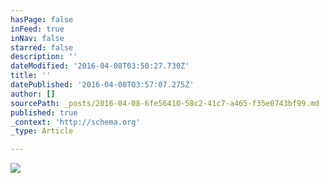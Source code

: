 ```yaml
---
hasPage: false
inFeed: true
inNav: false
starred: false
description: ''
dateModified: '2016-04-08T03:50:27.730Z'
title: ''
datePublished: '2016-04-08T03:57:07.275Z'
author: []
sourcePath: _posts/2016-04-08-6fe56410-58c2-41c7-a465-f35e0743bf99.md
published: true
_context: 'http://schema.org'
_type: Article

---
```

![](https://the-grid-user-content.s3-us-west-2.amazonaws.com/eba32407-0f1c-4907-8c9a-fc6d43535521.jpg)